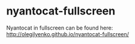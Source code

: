 nyantocat-fullscreen
====================

Nyantocat in fullscreen can be found here: http://olegilyenko.github.io/nyantocat-fullscreen/

